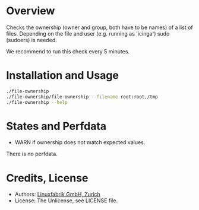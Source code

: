 # Overview

Checks the ownership (owner and group, both have to be names) of a list of files. Depending on the file and user (e.g. running as 'icinga') sudo (sudoers) is needed.

We recommend to run this check every 5 minutes.


# Installation and Usage

```bash
./file-ownership
./file-ownership/file-ownership --filename root:root,/tmp
./file-ownership --help
```

# States and Perfdata

* WARN if ownership does not match expected values.

There is no perfdata.


# Credits, License

* Authors: [Linuxfabrik GmbH, Zurich](https://www.linuxfabrik.ch)
* License: The Unlicense, see LICENSE file.